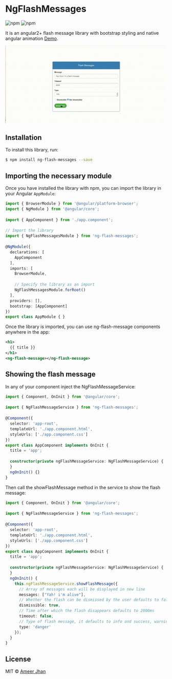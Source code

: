 # NgFlashMessages

![npm](https://img.shields.io/npm/dm/ng-flash-messages.svg?style=for-the-badge)
![npm](https://img.shields.io/npm/v/ng-flash-messages?style=for-the-badge)

It is an angular2+ flash message library with bootstrap styling and native angular animation [Demo](https://ameerthehacker.github.io/ng-flash-messages-demo/).

![Demo Gif](https://raw.githubusercontent.com/ameerthehacker/ng-flash-messages-demo/master/src/assets/images/demo.gif)

## Installation

To install this library, run:

```bash
$ npm install ng-flash-messages --save
```

## Importing the necessary module

Once you have installed the library with npm, you can import the library in your Angular `AppModule`:

```typescript
import { BrowserModule } from '@angular/platform-browser';
import { NgModule } from '@angular/core';

import { AppComponent } from './app.component';

// Import the library
import { NgFlashMessagesModule } from 'ng-flash-messages';

@NgModule({
  declarations: [
    AppComponent
  ],
  imports: [
    BrowserModule,

    // Specify the library as an import
    NgFlashMessagesModule.forRoot()
  ],
  providers: [],
  bootstrap: [AppComponent]
})
export class AppModule { }
```

Once the library is imported, you can use ng-flash-message components anywhere in the app:
```xml
<h1>
  {{ title }}
</h1>
<ng-flash-message></ng-flash-message>
```

## Showing the flash message

In any of your component inject the NgFlashMessageService:

```typescript
import { Component, OnInit } from '@angular/core';

import { NgFlashMessageService } from 'ng-flash-messages';

@Component({
  selector: 'app-root',
  templateUrl: './app.component.html',
  styleUrls: ['./app.component.css']
})
export class AppComponent implements OnInit {
  title = 'app';

  constructor(private ngFlashMessageService: NgFlashMessageService) {
  }
  ngOnInit() {}
}
```
Then call the showFlashMessage method in the service to show the flash message:

```typescript
import { Component, OnInit } from '@angular/core';

import { NgFlashMessageService } from 'ng-flash-messages';

@Component({
  selector: 'app-root',
  templateUrl: './app.component.html',
  styleUrls: ['./app.component.css']
})
export class AppComponent implements OnInit {
  title = 'app';

  constructor(private ngFlashMessageService: NgFlashMessageService) {
  }
  ngOnInit() {
    this.ngFlashMessageService.showFlashMessage({
      // Array of messages each will be displayed in new line
      messages: ["Yah! i'm alive"], 
      // Whether the flash can be dismissed by the user defaults to false
      dismissible: true, 
      // Time after which the flash disappears defaults to 2000ms
      timeout: false,
      // Type of flash message, it defaults to info and success, warning, danger types can also be used
      type: 'danger'
    });
  }
}
```


## License

MIT © [Ameer Jhan](mailto:ameerjhanprof@gmail.com)
